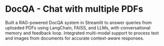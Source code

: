 # DocQA - Chat with multiple PDFs
Built a RAG-powered DocQA system in Streamlit to answer queries from uploaded PDFs using LangChain, FAISS, and LLMs, with conversational memory and feedback loop. 
Integrated multi-modal support to process text and images from documents for accurate context-aware responses.
